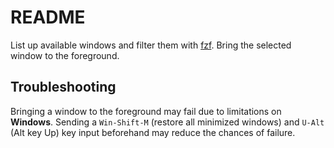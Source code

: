 # README

List up available windows and filter them with [fzf](https://github.com/junegunn/fzf). Bring the selected window to the foreground.

## Troubleshooting

Bringing a window to the foreground may fail due to limitations on **Windows**. Sending a `Win-Shift-M` (restore all minimized windows) and `U-Alt` (Alt key Up) key input beforehand may reduce the chances of failure.
